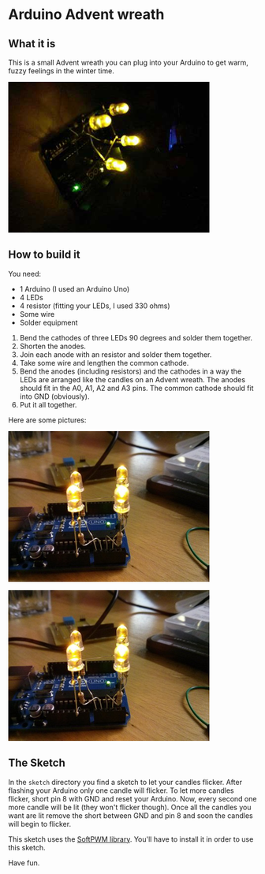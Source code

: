 Arduino Advent wreath
=====================

What it is
----------

This is a small Advent wreath you can plug into your Arduino to get warm, fuzzy
feelings in the winter time.

![an Arduino Advent wreath](./img/advent_wreath_dark.jpg)

How to build it
---------------

You need:

* 1 Arduino (I used an Arduino Uno)
* 4 LEDs
* 4 resistor (fitting your LEDs, I used 330 ohms)
* Some wire
* Solder equipment

1. Bend the cathodes of three LEDs 90 degrees and solder them together.
2. Shorten the anodes.
3. Join each anode with an resistor and solder them together.
4. Take some wire and lengthen the common cathode.
5. Bend the anodes (including resistors) and the cathodes in a way the LEDs are
arranged like the candles on an Advent wreath. The anodes should fit in the A0,
A1, A2 and A3 pins. The common cathode should fit into GND (obviously).
6. Put it all together.

Here are some pictures:

![the candles](./img/advent_wreath.jpg)

![the candles in the Arduino](./img/advent_wreath.jpg)

The Sketch
----------

In the `sketch` directory you find a sketch to let your candles flicker. After
flashing your Arduino only one candle will flicker. To let more candles flicker,
short pin 8 with GND and reset your Arduino. Now, every second one more candle
will be lit (they won't flicker though). Once all the candles you want are lit
remove the short between GND and pin 8 and soon the candles will begin to
flicker.

This sketch uses the [SoftPWM
library](http://code.google.com/p/rogue-code/wiki/SoftPWMLibraryDocumentation).
You'll have to install it in order to use this sketch.

Have fun.
